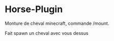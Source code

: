 # Horse-Plugin
Monture de cheval minecraft, commande /mount.

Fait spawn un cheval avec vous dessus
